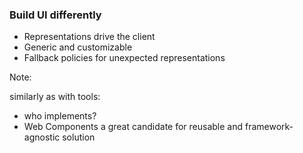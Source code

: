 ### Build UI differently

* Representations drive the client
* Generic and customizable
* Fallback policies for unexpected representations

Note:

similarly as with tools:

* who implements?
* Web Components a great candidate for reusable and framework-agnostic solution
